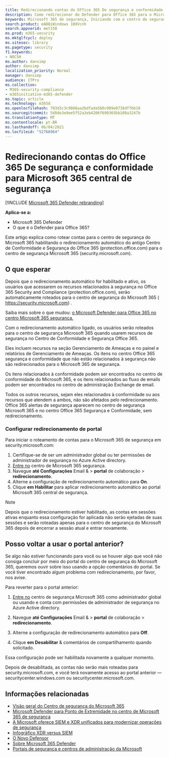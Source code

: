 ```yaml
---
title: Redirecionando contas do Office 365 De segurança e conformidade para o novo centro de Microsoft 365 de segurança
description: Como redirecionar do Defender para Office 365 para o Microsoft 365 de segurança.
keywords: Microsoft 365 de segurança, Iniciando com o centro de segurança Microsoft 365, redirecionamento do centro de segurança
search.product: eADQiWindows 10XVcnh
search.appverid: met150
ms.prod: m365-security
ms.mktglfcycl: deploy
ms.sitesec: library
ms.pagetype: security
f1.keywords:
- NOCSH
ms.author: dansimp
author: dansimp
localization_priority: Normal
manager: dansimp
audience: ITPro
ms.collection:
- M365-security-compliance
- m365initiative-m365-defender
ms.topic: article
ms.technology: m365d
ms.openlocfilehash: 703d3c3c9086aa2bdfada560c009e8738dffbb18
ms.sourcegitcommit: 5d8de3e9ee5f52a3eb4206f690365bb108a3247b
ms.translationtype: MT
ms.contentlocale: pt-BR
ms.lasthandoff: 06/04/2021
ms.locfileid: "52768964"
---
```

# <a name="redirecting-accounts-from-office-365-security-and-compliance-center-to-microsoft-365-security-center"></a>Redirecionando contas do Office 365 De segurança e conformidade para Microsoft 365 central de segurança

[!INCLUDE [Microsoft 365 Defender rebranding](../includes/microsoft-defender.md)]

**Aplica-se a:**

- Microsoft 365 Defender
- O que é o Defender para Office 365?

Este artigo explica como rotear contas para o centro de segurança do Microsoft 365 habilitando o redirecionamento automático do antigo Centro de Conformidade e Segurança do Office 365 (protection.office.com) para o centro de segurança Microsoft 365 (security.microsoft.com).

## <a name="what-to-expect"></a>O que esperar
Depois que o redirecionamento automático for habilitado e ativo, os usuários que acessarem os recursos relacionados à segurança no Office 365 Security and Compliance (protection.office.com), serão automaticamente roteados para o centro de segurança do Microsoft 365 ( https://security.microsoft.com) .  

Saiba mais sobre o que mudou: [o Microsoft Defender para Office 365 no centro Microsoft 365 segurança.](microsoft-365-security-center-mdo.md)

Com o redirecionamento automático ligado, os usuários serão roteados para o centro de segurança Microsoft 365 quando usarem recursos de segurança no Centro de Conformidade e Segurança Office 365.

Eles incluem recursos na seção Gerenciamento de Ameaças e no painel e relatórios de Gerenciamento de Ameaças. Os itens no centro Office 365 segurança e conformidade que não estão relacionados à segurança não são redirecionados para o Microsoft 365 de segurança.

Os itens relacionados à conformidade podem ser encontrados no centro de conformidade do Microsoft 365, e os itens relacionados ao fluxo de emails podem ser encontrados no centro de administração Exchange de email.

Todos os outros recursos, sejam eles relacionados à conformidade ou aos recursos que atendem a ambos, não são afetados pelo redirecionamento. Office 365 alertas de segurança aparecem no centro de segurança Microsoft 365 e no centro Office 365 Segurança e Conformidade, sem redirecionamento.  

### <a name="set-up-portal-redirection"></a>Configurar redirecionamento de portal
Para iniciar o roteamento de contas para o Microsoft 365 de segurança em security.microsoft.com:

1. Certifique-se de ser um administrador global ou ter permissões de administrador de segurança no Azure Active directory.
2. [Entre no](https://security.microsoft.com/) centro de Microsoft 365 segurança.
3. Navegue **até Configurações** Email &  >  **portal** de colaboração  >  **redirecionamento**.  
4. Alterne a configuração de redirecionamento automático para **On**.
5. Clique **em Habilitar** para aplicar redirecionamento automático ao portal Microsoft 365 central de segurança.

> [!NOTE]
> Depois que o redirecionamento estiver habilitado, as contas em sessões ativas enquanto essa configuração for aplicada não serão ejetadas de suas sessões e serão roteadas apenas para o centro de segurança do Microsoft 365 depois de encerrar a sessão atual e entrar novamente.

## <a name="can-i-go-back-to-using-the-former-portal"></a>Posso voltar a usar o portal anterior?
Se algo não estiver funcionando para você ou se houver algo que você não consiga concluir por meio do portal do centro de segurança do Microsoft 365, queremos ouvir sobre isso usando a opção comentários do portal. Se você tiver encontrado algum problema com redirecionamento, por favor, nos avise.

Para reverter para o portal anterior:

1. [Entre no](https://security.microsoft.com/) centro de segurança Microsoft 365 como administrador global ou usando e conta com permissões de administrador de segurança no Azure Active directory.

2. Navegue **até Configurações** Email &  >  **portal** de colaboração  >  **redirecionamento**.   

3. Alterne a configuração de redirecionamento automático para **Off**.

4. Clique **em Desabilitar** & comentários de compartilhamento quando solicitado.

Essa configuração pode ser habilitada novamente a qualquer momento.

Depois de desabilitada, as contas não serão mais roteadas para security.microsoft.com, e você terá novamente acesso ao portal anterior — securitycenter.windows.com ou securitycenter.microsoft.com.

## <a name="related-information"></a>Informações relacionadas
- [Visão geral do Centro de segurança do Microsoft 365](overview-security-center.md)
- [Microsoft Defender para Ponto de Extremidade no centro de Microsoft 365 de segurança](microsoft-365-security-center-mde.md)
- [A Microsoft oferece SIEM e XDR unificados para modernizar operações de segurança](https://www.microsoft.com/security/blog/?p=91813) 
- [Infográfico XDR versus SIEM](https://afrait.com/blog/xdr-versus-siem/) 
- [O Novo Defensor](https://afrait.com/blog/the-new-defender/) 
- [Sobre Microsoft 365 Defender](https://www.microsoft.com/microsoft-365/security/microsoft-365-defender) 
- [Portais de segurança e centros de administração da Microsoft](portals.md)
